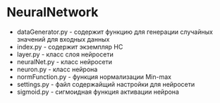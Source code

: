 # NeuralNetwork
* dataGenerator.py - содержит функцию для генерации случайных значений для входных данных
* index.py - содержит экземпляр НС
* layer.py - класс слоя нейросети
* neuralNet.py - класс нейросети 
* neuron.py - класс нейрона 
* normFunction.py - функция нормализации Min-max
* settings.py - файл содержайщий настройки для нейросети
* sigmoid.py - сигмоидная функция активации нейрона
